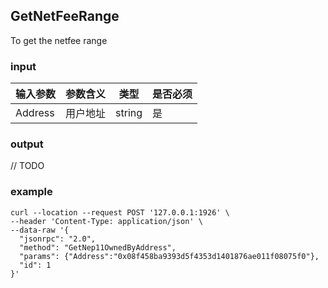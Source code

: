 ## GetNetFeeRange

To get the netfee range

### input

| 输入参数         | 参数含义       | 类型    | 是否必须  |
| ---------------- | -------------- | ------- |------   |
| Address    | 用户地址       | string  | 是|


### output

// TODO

### example
```
curl --location --request POST '127.0.0.1:1926' \
--header 'Content-Type: application/json' \
--data-raw '{  
  "jsonrpc": "2.0",
  "method": "GetNep11OwnedByAddress",
  "params": {"Address":"0x08f458ba9393d5f4353d1401876ae011f08075f0"},
  "id": 1
}'
```

